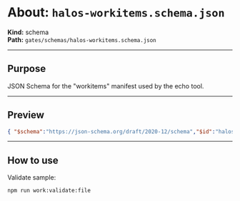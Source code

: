# About: `halos-workitems.schema.json`

**Kind:** schema  
**Path:** `gates/schemas/halos-workitems.schema.json`

---

## Purpose

JSON Schema for the "workitems" manifest used by the echo tool.

---

## Preview

```json
{ "$schema":"https://json-schema.org/draft/2020-12/schema","$id":"halos-workitems.schema.json","title":"Halos Work Items (Seed Echo)","type":"object","required":["manifestId","createdUtc","items"],"properties":{ "manifestId":{"type":"string","minLength":1},"createdUtc":{"type":"string","format":"date-time"},"items":{"type":"array","minItems":1,"items":{"type":"object","allOf":[{"$ref":"halos-workflow.schema.json"}],"required":["id","title","kind","path","state","stateCode"],"properties":{"id":{"type":"string","minLength":1},"title":{"type":"string","minLength":1},"kind":{"type":"string","enum":["schema","sample","script","package","doc"]},"path":{"type":"string","minLength":1},"note":{"type":"string"}},"additionalProperties":true}}},"additionalProperties":false }
```

---

## How to use

Validate sample:

```bash
npm run work:validate:file
```